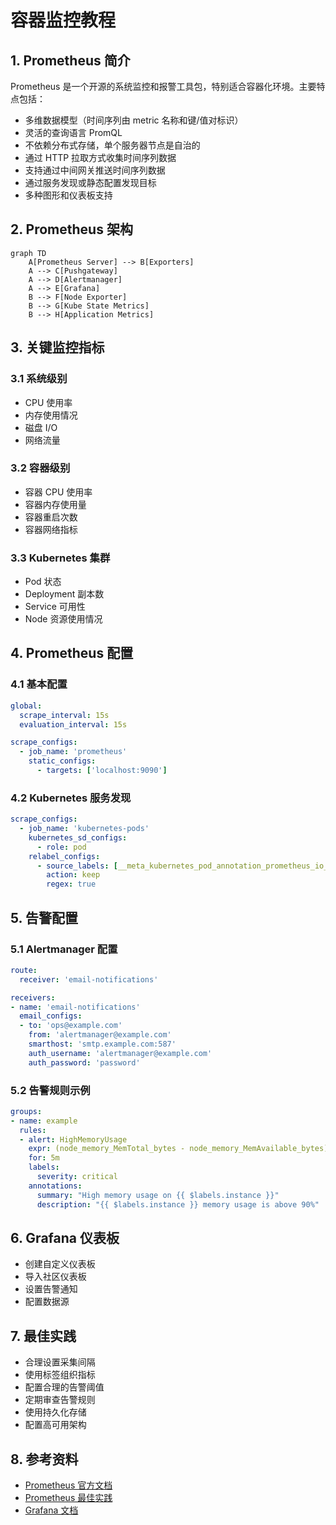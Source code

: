 # 容器监控教程

## 1. Prometheus 简介

Prometheus 是一个开源的系统监控和报警工具包，特别适合容器化环境。主要特点包括：

- 多维数据模型（时间序列由 metric 名称和键/值对标识）
- 灵活的查询语言 PromQL
- 不依赖分布式存储，单个服务器节点是自治的
- 通过 HTTP 拉取方式收集时间序列数据
- 支持通过中间网关推送时间序列数据
- 通过服务发现或静态配置发现目标
- 多种图形和仪表板支持

## 2. Prometheus 架构

```mermaid
graph TD
    A[Prometheus Server] --> B[Exporters]
    A --> C[Pushgateway]
    A --> D[Alertmanager]
    A --> E[Grafana]
    B --> F[Node Exporter]
    B --> G[Kube State Metrics]
    B --> H[Application Metrics]
```

## 3. 关键监控指标

### 3.1 系统级别
- CPU 使用率
- 内存使用情况
- 磁盘 I/O
- 网络流量

### 3.2 容器级别
- 容器 CPU 使用率
- 容器内存使用量
- 容器重启次数
- 容器网络指标

### 3.3 Kubernetes 集群
- Pod 状态
- Deployment 副本数
- Service 可用性
- Node 资源使用情况

## 4. Prometheus 配置

### 4.1 基本配置
```yaml
global:
  scrape_interval: 15s
  evaluation_interval: 15s

scrape_configs:
  - job_name: 'prometheus'
    static_configs:
      - targets: ['localhost:9090']
```

### 4.2 Kubernetes 服务发现
```yaml
scrape_configs:
  - job_name: 'kubernetes-pods'
    kubernetes_sd_configs:
      - role: pod
    relabel_configs:
      - source_labels: [__meta_kubernetes_pod_annotation_prometheus_io_scrape]
        action: keep
        regex: true
```

## 5. 告警配置

### 5.1 Alertmanager 配置
```yaml
route:
  receiver: 'email-notifications'

receivers:
- name: 'email-notifications'
  email_configs:
  - to: 'ops@example.com'
    from: 'alertmanager@example.com'
    smarthost: 'smtp.example.com:587'
    auth_username: 'alertmanager@example.com'
    auth_password: 'password'
```

### 5.2 告警规则示例
```yaml
groups:
- name: example
  rules:
  - alert: HighMemoryUsage
    expr: (node_memory_MemTotal_bytes - node_memory_MemAvailable_bytes) / node_memory_MemTotal_bytes > 0.9
    for: 5m
    labels:
      severity: critical
    annotations:
      summary: "High memory usage on {{ $labels.instance }}"
      description: "{{ $labels.instance }} memory usage is above 90%"
```

## 6. Grafana 仪表板

- 创建自定义仪表板
- 导入社区仪表板
- 设置告警通知
- 配置数据源

## 7. 最佳实践

- 合理设置采集间隔
- 使用标签组织指标
- 配置合理的告警阈值
- 定期审查告警规则
- 使用持久化存储
- 配置高可用架构

## 8. 参考资料

- [Prometheus 官方文档](https://prometheus.io/docs/)
- [Prometheus 最佳实践](https://prometheus.io/docs/practices/naming/)
- [Grafana 文档](https://grafana.com/docs/)
